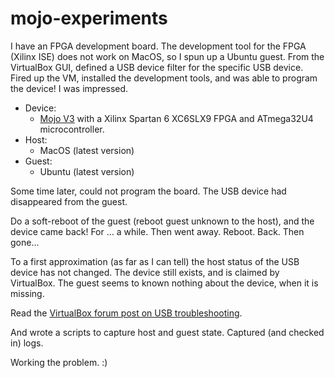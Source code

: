 # mojo-experiments

I have an FPGA development board. The development tool for the FPGA (Xilinx ISE) does not work on MacOS, so I spun up a Ubuntu guest. From the VirtualBox GUI, defined a USB device filter for the specific USB device. Fired up the VM, installed the development tools, and was able to program the device! I was impressed.

* Device:
  * [Mojo V3](https://alchitry.com/products/mojo-v3) with a Xilinx Spartan 6 XC6SLX9 FPGA and ATmega32U4 microcontroller.
* Host:
  * MacOS (latest version)
* Guest:
  * Ubuntu (latest version)

Some time later, could not program the board. The USB device had disappeared from the guest.

Do a soft-reboot of the guest (reboot guest unknown to the host), and the device came back! For ... a while. Then went away. Reboot. Back. Then gone...

To a first approximation (as far as I can tell) the host status of the USB device has not changed. The device still exists, and is claimed by VirtualBox. The guest seems to known nothing about the device, when it is missing.

Read the [VirtualBox forum post on USB troubleshooting](https://forums.virtualbox.org/viewtopic.php?f=35&t=82639).

And wrote a scripts to capture host and guest state. Captured (and checked in) logs.

Working the problem. :)
